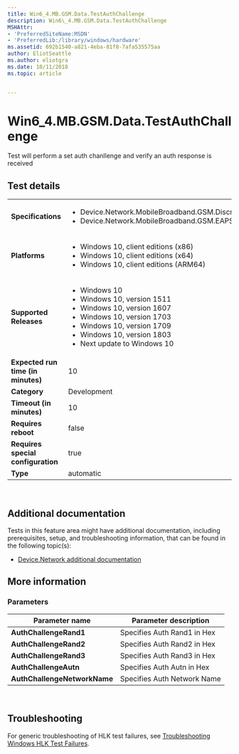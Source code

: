 ```yaml
---
title: Win6_4.MB.GSM.Data.TestAuthChallenge
description: Win6\_4.MB.GSM.Data.TestAuthChallenge
MSHAttr:
- 'PreferredSiteName:MSDN'
- 'PreferredLib:/library/windows/hardware'
ms.assetid: 692b1540-a821-4eba-81f8-7afa535575aa
author: EliotSeattle
ms.author: eliotgra
ms.date: 10/11/2018
ms.topic: article


---
```


# Win6_4.MB.GSM.Data.TestAuthChallenge


Test will perform a set auth chanllenge and verify an auth response is received

## Test details
|||
|---|---|
| **Specifications**  | <ul><li>Device.Network.MobileBroadband.GSM.Discretional</li><li>Device.Network.MobileBroadband.GSM.EAPSIM</li></ul> |  
| **Platforms**   | <ul><li>Windows 10, client editions (x86)</li><li>Windows 10, client editions (x64)</li><li>Windows 10, client editions (ARM64)</li></ul> |
| **Supported Releases** | <ul><li>Windows 10</li><li>Windows 10, version 1511</li><li>Windows 10, version 1607</li><li>Windows 10, version 1703</li><li>Windows 10, version 1709</li><li>Windows 10, version 1803</li><li>Next update to Windows 10</li></ul> |
|**Expected run time (in minutes)**| 10 |
|**Category**| Development |
|**Timeout (in minutes)**| 10 |
|**Requires reboot**| false |
|**Requires special configuration**| true |
|**Type**| automatic |

 

## <span id="Additional_documentation"></span><span id="additional_documentation"></span><span id="ADDITIONAL_DOCUMENTATION"></span>Additional documentation


Tests in this feature area might have additional documentation, including prerequisites, setup, and troubleshooting information, that can be found in the following topic(s):

-   [Device.Network additional documentation](device-network-additional-documentation.md)

## <span id="More_information"></span><span id="more_information"></span><span id="MORE_INFORMATION"></span>More information


### <span id="Parameters"></span><span id="parameters"></span><span id="PARAMETERS"></span>Parameters

| Parameter name               | Parameter description       |
|------------------------------|-----------------------------|
| **AuthChallengeRand1**       | Specifies Auth Rand1 in Hex |
| **AuthChallengeRand2**       | Specifies Auth Rand2 in Hex |
| **AuthChallengeRand3**       | Specifies Auth Rand3 in Hex |
| **AuthChallengeAutn**        | Specifies Auth Autn in Hex  |
| **AuthChallengeNetworkName** | Specifies Auth Network Name |

 

## <span id="Troubleshooting"></span><span id="troubleshooting"></span><span id="TROUBLESHOOTING"></span>Troubleshooting


For generic troubleshooting of HLK test failures, see [Troubleshooting Windows HLK Test Failures](..\user\troubleshooting-windows-hlk-test-failures.md).

 

 






